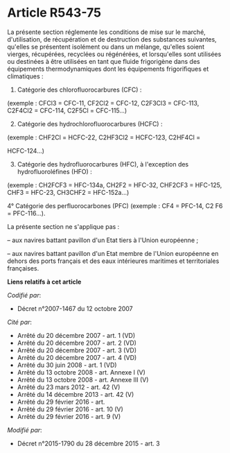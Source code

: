 # Article R543-75

La présente section réglemente les conditions de mise sur le marché, d'utilisation, de récupération et de destruction des
substances suivantes, qu'elles se présentent isolément ou dans un mélange, qu'elles soient vierges, récupérées, recyclées ou
régénérées, et lorsqu'elles sont utilisées ou destinées à être utilisées en tant que fluide frigorigène dans des équipements
thermodynamiques dont les équipements frigorifiques et climatiques :

1. Catégorie des chlorofluorocarbures (CFC) :

(exemple : CFCl3 = CFC-11, CF2Cl2 = CFC-12, C2F3Cl3 = CFC-113, C2F4Cl2 = CFC-114, C2F5Cl = CFC-115...)

2. Catégorie des hydrochlorofluorocarbures (HCFC) :

(exemple : CHF2Cl = HCFC-22, C2HF3Cl2 = HCFC-123, C2HF4Cl =

HCFC-124...)

3. Catégorie des hydrofluorocarbures (HFC), à l'exception des hydrofluoroléfines (HFO) :

(exemple : CH2FCF3 = HFC-134a, CH2F2 = HFC-32, CHF2CF3 = HFC-125, CHF3 = HFC-23, CH3CHF2 = HFC-152a...)

4° Catégorie des perfluorocarbones (PFC) (exemple : CF4 = PFC-14, C2 F6 = PFC-116...).

La présente section ne s'applique pas :

– aux navires battant pavillon d'un Etat tiers à l'Union européenne ;

– aux navires battant pavillon d'un Etat membre de l'Union européenne en dehors des ports français et des eaux intérieures
maritimes et territoriales françaises.

**Liens relatifs à cet article**

_Codifié par_:

  - Décret n°2007-1467 du 12 octobre 2007

_Cité par_:

  - Arrêté du 20 décembre 2007 - art. 1 (VD)
  - Arrêté du 20 décembre 2007 - art. 2 (VD)
  - Arrêté du 20 décembre 2007 - art. 3 (VD)
  - Arrêté du 20 décembre 2007 - art. 4 (VD)
  - Arrêté du 30 juin 2008 - art. 1 (VD)
  - Arrêté du 13 octobre 2008 - art. Annexe I (V)
  - Arrêté du 13 octobre 2008 - art. Annexe III (V)
  - Arrêté du 23 mars 2012 - art. 42 (V)
  - Arrêté du 14 décembre 2013 - art. 42 (V)
  - Arrêté du 29 février 2016 - art.
  - Arrêté du 29 février 2016 - art. 10 (V)
  - Arrêté du 29 février 2016 - art. 9 (V)

_Modifié par_:

  - Décret n°2015-1790 du 28 décembre 2015 - art. 3

